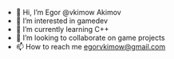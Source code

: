 - 👋 Hi, I’m Egor @vkimow Akimov
- 👀 I’m interested in gamedev
- 🌱 I’m currently learning C++
- 💞️ I’m looking to collaborate on game projects
- 📫 How to reach me egorvkimow@gmail.com

<!---
vkimow/vkimow is a ✨ special ✨ repository because its `README.md` (this file) appears on your GitHub profile.
You can click the Preview link to take a look at your changes.
--->
